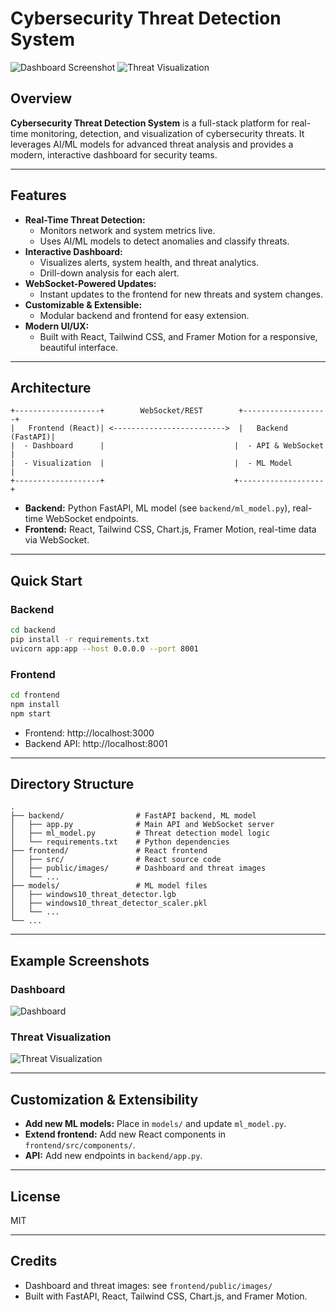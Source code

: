 # Cybersecurity Threat Detection System

![Dashboard Screenshot](frontend/public/images/1.png)
![Threat Visualization](frontend/public/images/2.png)

## Overview

**Cybersecurity Threat Detection System** is a full-stack platform for real-time monitoring, detection, and visualization of cybersecurity threats. It leverages AI/ML models for advanced threat analysis and provides a modern, interactive dashboard for security teams.

---

## Features

- **Real-Time Threat Detection:**
  - Monitors network and system metrics live.
  - Uses AI/ML models to detect anomalies and classify threats.
- **Interactive Dashboard:**
  - Visualizes alerts, system health, and threat analytics.
  - Drill-down analysis for each alert.
- **WebSocket-Powered Updates:**
  - Instant updates to the frontend for new threats and system changes.
- **Customizable & Extensible:**
  - Modular backend and frontend for easy extension.
- **Modern UI/UX:**
  - Built with React, Tailwind CSS, and Framer Motion for a responsive, beautiful interface.

---

## Architecture

```
+-------------------+        WebSocket/REST        +-------------------+
|   Frontend (React)| <------------------------->  |   Backend (FastAPI)|
|  - Dashboard      |                             |  - API & WebSocket |
|  - Visualization  |                             |  - ML Model        |
+-------------------+                             +-------------------+
```

- **Backend:** Python FastAPI, ML model (see `backend/ml_model.py`), real-time WebSocket endpoints.
- **Frontend:** React, Tailwind CSS, Chart.js, Framer Motion, real-time data via WebSocket.

---

## Quick Start

### Backend

```bash
cd backend
pip install -r requirements.txt
uvicorn app:app --host 0.0.0.0 --port 8001
```

### Frontend

```bash
cd frontend
npm install
npm start
```

- Frontend: http://localhost:3000
- Backend API: http://localhost:8001

---

## Directory Structure

```
.
├── backend/                # FastAPI backend, ML model
│   ├── app.py              # Main API and WebSocket server
│   ├── ml_model.py         # Threat detection model logic
│   └── requirements.txt    # Python dependencies
├── frontend/               # React frontend
│   ├── src/                # React source code
│   ├── public/images/      # Dashboard and threat images
│   └── ...
├── models/                 # ML model files
│   ├── windows10_threat_detector.lgb
│   ├── windows10_threat_detector_scaler.pkl
│   └── ...
└── ...
```

---

## Example Screenshots

### Dashboard
![Dashboard](frontend/public/images/1.png)

### Threat Visualization
![Threat Visualization](frontend/public/images/2.png)

---

## Customization & Extensibility
- **Add new ML models:** Place in `models/` and update `ml_model.py`.
- **Extend frontend:** Add new React components in `frontend/src/components/`.
- **API:** Add new endpoints in `backend/app.py`.

---

## License
MIT

---

## Credits
- Dashboard and threat images: see `frontend/public/images/`
- Built with FastAPI, React, Tailwind CSS, Chart.js, and Framer Motion. 
